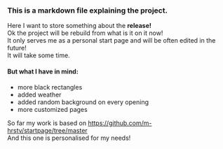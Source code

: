 ### This is a markdown file explaining the project.
Here I want to store something about the **release!**
<br>
Ok the project will be rebuild from what is it on it now!
<br>
It only serves me as a personal start page and will be often edited in the future!
<br>
It will take some time.
<br>
#### But what I have in mind:
- more black rectangles
- added weather
- added random background on every opening
- more customized pages

So far my work is based on https://github.com/m-hrstv/startpage/tree/master
<br>
And this one is personalised for my needs!
